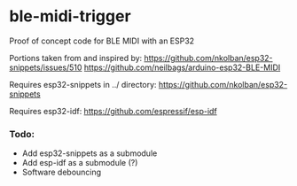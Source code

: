 # ble-midi-trigger
Proof of concept code for BLE MIDI with an ESP32

Portions taken from and inspired by:
https://github.com/nkolban/esp32-snippets/issues/510
https://github.com/neilbags/arduino-esp32-BLE-MIDI

Requires esp32-snippets in ../ directory:
https://github.com/nkolban/esp32-snippets

Requires esp32-idf:
https://github.com/espressif/esp-idf

### Todo: 
  * Add esp32-snippets as a submodule
  * Add esp-idf as a submodule (?)
  * Software debouncing
